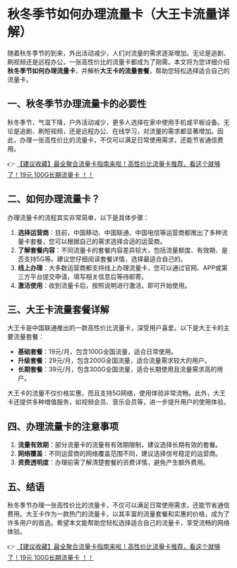 # 秋冬季节如何办理流量卡（大王卡流量详解）

随着秋冬季节的到来，外出活动减少，人们对流量的需求逐渐增加。无论是追剧、刷视频还是远程办公，一张高性价比的流量卡都成为了刚需。本文将为您详细介绍**秋冬季节如何办理流量卡**，并解析**大王卡的流量套餐**，帮助您轻松选择适合自己的流量卡。

## 一、秋冬季节办理流量卡的必要性

秋冬季节，气温下降，户外活动减少，更多人选择在家中使用手机或平板设备。无论是追剧、刷短视频，还是远程办公、在线学习，对流量的需求都显著增加。因此，办理一张高性价比的流量卡，不仅可以满足日常使用需求，还能节省通信费用。

👉 [【建议收藏】最全聚合流量卡指南来啦！高性价比流量卡推荐，看这个就够了！19元 100G长期流量卡 ！！](https://bit.ly/Liuliangka)

## 二、如何办理流量卡？

办理流量卡的流程其实非常简单，以下是具体步骤：

1. **选择运营商**：目前，中国移动、中国联通、中国电信等运营商都推出了多种流量卡套餐，您可以根据自己的需求选择合适的运营商。
2. **了解套餐内容**：不同流量卡的套餐内容差异较大，包括流量额度、有效期、是否支持5G等。建议您仔细阅读套餐详情，选择最适合自己的。
3. **线上办理**：大多数运营商都支持线上办理流量卡，您可以通过官网、APP或第三方平台提交申请，填写相关信息后等待邮寄。
4. **激活使用**：收到流量卡后，按照说明进行激活，即可开始使用。

## 三、大王卡流量套餐详解

大王卡是中国联通推出的一款高性价比流量卡，深受用户喜爱。以下是大王卡的主要流量套餐：

- **基础套餐**：19元/月，包含100G全国流量，适合日常使用。
- **升级套餐**：29元/月，包含200G全国流量，适合流量需求较大的用户。
- **长期套餐**：39元/月，包含300G全国流量，适合长期使用且流量需求高的用户。

大王卡的流量不仅价格实惠，而且支持5G网络，使用体验非常流畅。此外，大王卡还提供多种增值服务，如视频会员、音乐会员等，进一步提升用户的使用体验。

## 四、办理流量卡的注意事项

1. **流量有效期**：部分流量卡的流量有有效期限制，建议选择长期有效的套餐。
2. **网络覆盖**：不同运营商的网络覆盖范围不同，建议选择信号稳定的运营商。
3. **资费透明度**：办理前需了解清楚套餐的资费详情，避免产生额外费用。

## 五、结语

秋冬季节办理一张高性价比的流量卡，不仅可以满足日常使用需求，还能节省通信费用。大王卡作为一款热门的流量卡，以其丰富的流量套餐和实惠的价格，成为了许多用户的首选。希望本文能帮助您轻松选择适合自己的流量卡，享受流畅的网络体验。

👉 [【建议收藏】最全聚合流量卡指南来啦！高性价比流量卡推荐，看这个就够了！19元 100G长期流量卡 ！！](https://bit.ly/Liuliangka)